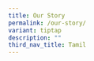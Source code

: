 ```yaml
---
title: Our Story
permalink: /our-story/
variant: tiptap
description: ""
third_nav_title: Tamil
---
```

